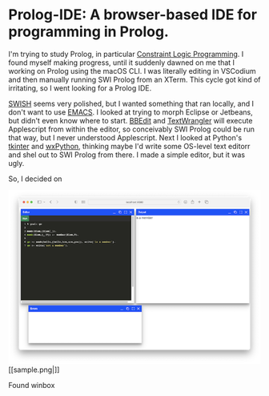 # Prolog-IDE: A browser-based IDE for programming in Prolog.

I'm trying to study Prolog, in particular [Constraint Logic Programming](https://github.com/tbensky/Prolog-CLP). I found myself making progress, until it
suddenly dawned on me that I working on Prolog using the macOS CLI. I was literally editing in VSCodium and then manually running SWI Prolog from an XTerm. This cycle got kind of irritating, so I went looking for a Prolog IDE. 

[SWISH](https://swish.swi-prolog.org) seems very polished, but I wanted something that ran locally, and I don't want to use [EMACS](https://www.metalevel.at/ediprolog/). I looked at trying to morph Eclipse or Jetbeans, but didn't even know where to start.  [BBEdit](https://barebones.com) and [TextWrangler](https://barebones.com) will execute Applescript from within the editor, so conceivably SWI Prolog could be run that way, but I never understood Applescript. Next I looked at Python's [tkinter](https://docs.python.org/3/library/tkinter.html) and [wxPython](https://wxpython.org), thinking maybe I'd write some OS-level text editorr and shel out to SWI Prolog from there.  I made a simple editor, but it was ugly.

So, I decided on 


![Sample of Prolog, showing editor, output, and error windows](https://github.com/tbensky/Prolog-IDE/blob/main/sample.png)
[[sample.png|]]


 Found winbox
